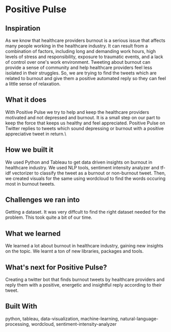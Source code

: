 # Positive Pulse

## Inspiration
As we know that healthcare providers burnout is a serious issue that affects many people working in the healthcare industry. It can result from a combination of factors, including long and demanding work hours, high levels of stress and responsibility, exposure to traumatic events, and a lack of control over one's work environment. Tweeting about burnout can provide a sense of community and help healthcare providers feel less isolated in their struggles. So, we are trying to find the tweets which are related to burnout and give them a positive automated reply so they can feel a little sense of relaxation.

## What it does
With Positive Pulse we try to help and keep the healthcare providers motivated and not depressed and burnout. It is a small step on our part to keep the force that keeps us healthy and feel appreciated. Positive Pulse on Twitter replies to tweets which sound depressing or burnout with a positive appreciative tweet in return.\

## How we built it
We used Python and Tableau to get data driven insights on burnout in healthcare industry. We used NLP tools, sentiment intensity analyzer and tf-idf vectorizer to classify the tweet as a burnout or non-burnout tweet. Then, we created visuals for the same using wordcloud to find the words occuring most in burnout tweets. 

## Challenges we ran into
Getting a dataset. It was very diffcult to find the right dataset needed for the problem. This took quite a bit of our time.

## What we learned
We learned a lot about burnout in healthcare industry, gaining new insights on the topic. We learnt a ton of new libraries, packages and tools.

## What's next for Positive Pulse?
Creating a twitter bot that finds burnout tweets by healthcare providers and reply them with a positive, energetic and insightful reply according to their tweet.

## Built With
python, tableau, data-visualization, machine-learning, natural-language-processing, wordcloud, sentiment-intensity-analyzer
